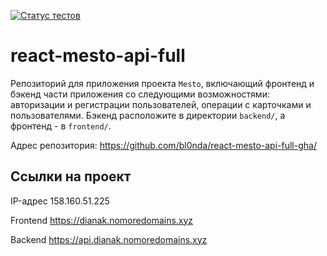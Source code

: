 [![Статус тестов](../../actions/workflows/tests.yml/badge.svg)](../../actions/workflows/tests.yml)

# react-mesto-api-full
Репозиторий для приложения проекта `Mesto`, включающий фронтенд и бэкенд части приложения со следующими возможностями: авторизации и регистрации пользователей, операции с карточками и пользователями. Бэкенд расположите в директории `backend/`, а фронтенд - в `frontend/`. 

Адрес репозитория: https://github.com/bl0nda/react-mesto-api-full-gha/

## Ссылки на проект

IP-адрес 158.160.51.225

Frontend https://dianak.nomoredomains.xyz

Backend https://api.dianak.nomoredomains.xyz
